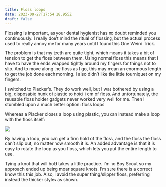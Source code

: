 ```yaml
---
title: Floss loops
date: 2023-09-27T17:54:18.955Z
draft: false
---
```

Flossing is important, as your dental hygienist has no doubt reminded you continuously. I really don’t mind the ritual of flossing, but the actual process used to really annoy me for many years until I found this One Weird Trick.

The problem is that my teeth are quite tight, which means it takes a bit of tension to get the floss between them. Using normal floss this means that I have to have the ends wrapped tightly around my fingers for things not to slip. And to move along the floss as I go, this may mean an enormous length to get the job done each morning. I also didn’t like the little tourniquet on my fingers.

I switched to Placker’s. They do work well, but I was bothered by using a big, disposable hunk of plastic to hold 1 cm of floss. And unfortunately, the reusable floss holder gadgets never worked very well for me. Then I stumbled upon a much better option: floss loops

Whereas a Placker closes a loop using plastic, you can instead make a loop with the floss itself:

![](img/file.jpg)

By having a loop, you can get a firm hold of the floss, and the floss the floss can’t slip out, no matter how smooth it is. An added advantage is that it is easy to rotate the loop as you floss, which lets you put the entire length to use.

Tying a knot that will hold takes a little practice. I’m no Boy Scout so my approach ended up being moar square knots. I’m sure there is a correct know this this job. Also, I avoid the super thing/slipper floss, preferring instead the thicker styles as shown.